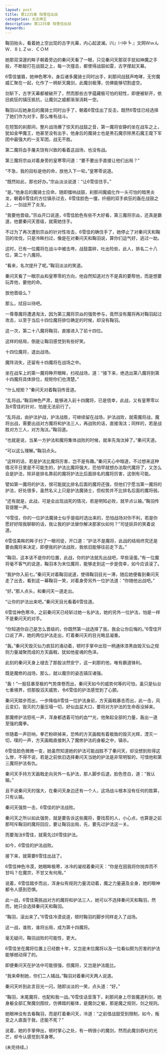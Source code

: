 ```yaml
---
layout: post
title: 第1235章 陆雪佳出战
categories: 太古神王
description: 第1235章 陆雪佳出战
keywords:
---
```


鞠羽抬头，看着她上空出现的古字光幕，内心起波澜。㈧』㈠中┡ 』文网ＷｗんＷ．８⒈Ｚｗ．ＣＯＭ

她那双深邃的眸子朝着旁边的秦问天看了一眼，只见秦问天那双手犹如神魔之手般，不断敲打在战鼓之上，每一次撞击，都使得战鼓如雷，古字撑起天幕。

6雪佳皱眉，她神色寒冷，身后诸多魔骑士同时出手，刹那间战鼓声咆哮，无穷魔威汇聚在一起，化作了一柄斩天魔剑，此魔剑极薄，仿佛能够切割虚空。

剑斩下，古字天幕都被破开了，然而那些古字蕴藏极可怕的韧性，即便被斩开，依旧疯狂的镇压抵抗，让魔剑之威都渐渐消耗一空。

鞠羽以后她身后的魔骑士同时出手了，朝着6雪佳出了反击，既然6雪佳已经选择了她们作为对手，那么唯有战斗。

在短暂的刹那间，整片战场爆了惊天的战鼓之音，第一魔将安静的坐在战车之上，犹如金甲魔王，他甚至没有出手，他身后的魔骑士也是黑石魔宗除黑石魔王麾下军团中最强大的一支军团，战无不胜。

第二魔将血手屠夫饶有兴致的看着这战场，也没有战。

第三魔将宗焱对着身旁的皇寒零问道：“要不要出手直接让他们出局？”

“不急，我的目标是他的命，放他入下一轮。”皇寒零说道。

“既然如此，那也好办。”宗焱淡淡说道：“让6雪佳住手。”

“是。”他身后的魔骑士应命，随即擂响战鼓，刹那间魔威化作一头可怕的暗黑炎龙，朝着6雪佳的方位镇杀过去，6雪佳脸色一僵，纤细的双手疯狂的轰在战鼓之上，一剑战开了炎龙。

“我要他晋级。”宗焱开口说道，6雪佳脸色有些不大好看，第三魔将宗焱，还真是霸道，他要秦问天晋级，就需她住手。

不过为了再次遭到宗焱的针对性攻击，6雪佳的确住手了，她停止了对秦问天和鞠羽的攻伐，只是冷眸扫过，像是在对秦问天和鞠羽说，算你们运气好，逃过一劫。

这时，已有一位魔将在战斗中被击垮，战鼓震碎，吐出险些，此人，排名二十八位，第二十八魔将。

“看来，名次提升了呢。”鞠羽淡淡的笑道。

秦问天看了一眼宗焱和皇寒零的方向，他自然知道对方不是真的要帮他，而是想要玩弄他，要他的命。

放他晋级么？

那么，拭目以待吧。

一尊尊魔将遭遇淘汰，因为第三魔将宗焱的强势参与，竟然没有魔将再对鞠羽起过攻击，以至于当后十四位魔将排位确定的时候，却没有鞠羽。

这一次，第二十八魔将鞠羽，直接进入了前十四位。

这样的结局，倒是让鞠羽感觉到有些好笑。

十四位魔将，退出战场。

魔阵消失，还留有十四魔将在战场之中。

坐在战车上的第一魔将睁开眼眸，扫视战场，道：“接下来，绝选出第八魔将到第十四魔将具体排位，规矩你们也清楚。”

“什么规矩？”秦问天对着鞠羽传音道。

“乱将战。”鞠羽神色严肃，能够进入前十四魔将，已是侥幸，此战，又有皇寒零以及6雪佳的针对，怕是无法前行了。

“乱将战，由护法护战，护法战胜，可继续留在战场，护法战败，就需魔将战，魔将出战，需要出战对方魔将和护法三人，再战败的话，直接淘汰；同样的，若是战胜对方三人，对方淘汰。”鞠羽道。

“也就是说，当某一方护法和魔将集体战败的时候，就率先淘汰掉了。”秦问天道。

“可以这么理解。”鞠羽点头。

“这样的话，若是护法比魔将厉害，岂不是有趣。”秦问天心中暗道，不过想来这种情况平日里是不可能生的，护法比魔将强大，恐怕早就想办法取代魔将了，又怎么会是护法，除非是排名靠前的魔将护法比后面排名的魔将厉害，这倒有可能。

譬如第一魔将的护法，很可能就比排名后面的魔将还强，但他们宁愿当第一魔将的护法，好处很多，虽然名义上只是护法魔骑士，但权势并不比排名后面的魔将弱。

“还有就是，此战，可是会出现战死的情况，若是明知必败，就早点认输。”鞠羽传音提醒一声。

“6雪佳，你的一位护法魔骑士似乎是临时选出来的，恐怕战场对你不利，若是你愿好好陪我聊聊的话，我让我的护法替你解决那家伙如何？”司徒妖异的笑着说道。

6雪佳美眸的眸子扫了一眼司徒，开口道：“护法不是魔将，此战的结局终究还是要由魔将来决定，即便我的护法战败，我依旧能够往前走下去。”

“鞠羽，这本该不是你的位置，此战，你的护法就先出战吧，早些滚蛋。”有一位魔将毫不客气的说道，鞠羽本为末位魔将，能够走到这一步是侥幸，如今应该滚了。

“我护你入前七。”秦问天对着鞠羽说道，使得鞠羽目光一滞，随后她便看到秦问天走了出去，看到这一幕鞠羽一笑，对着身旁另外一位护法道：“你随他出战吧。”

“好。”那人点头，和秦问天一道走出。

“让你的护法出来吧。”秦问天目光看着6雪佳道。

6雪佳神色寒冷，之前秦问天已经斩过她一名护法，她的另外一位护法，怕是一样不是秦问天的对手。

“你知道你自己是怎么晋级的，你既然第一战选择了我，我会让你后悔的。”6雪佳开口说了声，她的两位护法走出，盯着秦问天的目光略显凝重。

“轰。”秦问天毁灭仙力疯狂的涌动着，顿时手掌中出现一柄通体漆黑由毁灭仙之规则力量凝聚而成的方天画戟，犹如他星魂的色泽。

此刻的秦问天身上褪去了那股淡然安宁，这一刹那的他，唯有霸道锋利。

既是魔修的战场，那么，就以魔宗的姿态镇压诸强。

“轰！”一股狂暴至极的气势席卷而出，秦问天如今的威势何等的可怕，虽只是仙台七重境界，但那股滔天威势，令6雪佳的护法感觉到了心颤。

秦问天踏步而出，一步降临6雪佳一位护法身前，方天画戟暴击而出，此一击，风云变幻，毁灭的力量压塌一切，好似血盆大口，要将对方护法的生命吞没掉来。

那魔修护法怒吼一声，浑身都透着可怕的血**光，他聚起全部的力量，轰出一道至强的魔拳。

伴随着一声巨响，拳芒粉碎掉来，恐怖的方天画戟有着极致的毁灭光辉，湮灭一切，噗的一声，方天画戟直接刺入了魔修护法的身躯之中，镇杀。

6雪佳脸色微微一变，她虽然知道她的护法可能战胜不了秦问天，却没想到败得这么惨，不得不说，若是之前依旧选择秦问天当她的护法是非常明智的，可惜他和第三魔将护法有仇。

秦问天手持方天画戟走向另外一名护法，那人脚步后退，脸色苍白，道：“我认输。”

且不说秦问天的强大，在秦问天身边还有一个人，这场战斗根本没有任何的胜算，只有认输。

秦问天强势一击，6雪佳的护法战败。

秦问天之所以如此强势，就是要告诉这些魔将，要找茬的人，小心点，也算是之前那呵斥鞠羽的魔将回应，要让鞠羽出局，先，要先过护法这一关。

而要淘汰6雪佳，就需先过6雪佳护法。

如今，6雪佳的护法战败。

接下来，就需要6雪佳出战了。

6雪佳神色冷漠，她眼眸极寒，冰冷的凝视着秦问天：“你是在因我将你抛弃而不甘吗？在魔宗，不甘又有何用。”

说着，6雪佳踏步而出，浑身似有规则力量流动着，魔之力量遍及全身，她的眼神都令人感到恐惧。

此一战，6雪佳需挑战对方的魔将和护法三人，她可以不选择秦问天和鞠羽，然而，她只会选择秦问天和鞠羽。

“鞠羽，滚出来了。”6雪佳冷漠说道，顿时鞠羽的脚步同样走入了战场。

这一战，谁败，谁将出局，成为第十四魔将。

毫无疑问，鞠羽战败的可能性，更大。

6雪佳坐在魔将位置上已经数十年，又岂是末位魔将以及一位看似颇为厉害的护法能够撼动得了的。

即便秦问天在护法中可能很强，但魔将，又岂是护法能比。

“我来牵制她，你们二人辅战。”鞠羽对着秦问天两人说道。

秦问天听到此言目光一闪，随即淡淡的一笑，点头道：“好。”

“鞠羽，末尾魔将，也配和我一战。”6雪佳话音落下，刹那间身上尽皆魔道利剑，她身躯全部汇聚魔剑图纹，仿佛踏的躯体，是魔剑之躯，那是魔之规则，剑之规则。

她眼神没有去看鞠羽，而是盯着秦问天，冷道：“之前借战鼓受到限制，如今，叛变之人直面于我，还能不死？”

说着，她的手掌伸出，顿时掌心之处，有一柄很小的魔剑，然而此魔剑吞吐的光芒，却令认感觉到浑身寒。

(未完待续。)

